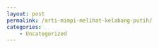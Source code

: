 ```yaml
---
layout: post
permalink: /arti-mimpi-melihat-kelabang-putih/
categories:
    - Uncategorized
---
```


